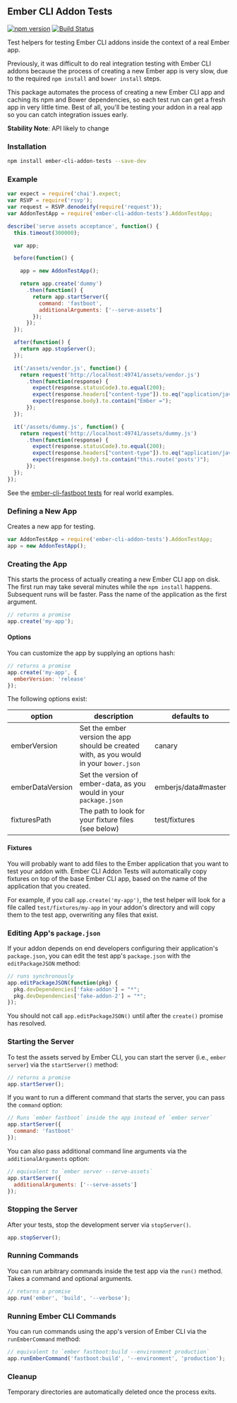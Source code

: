 ## Ember CLI Addon Tests

[![npm version](https://badge.fury.io/js/ember-cli-addon-tests.svg)](https://badge.fury.io/js/ember-cli-addon-tests)
[![Build Status](https://travis-ci.org/tomdale/ember-cli-addon-tests.svg?branch=master)](https://travis-ci.org/tomdale/ember-cli-addon-tests)

Test helpers for testing Ember CLI addons inside the context of a real
Ember app.

Previously, it was difficult to do real integration testing with Ember
CLI addons because the process of creating a new Ember app is very slow, due
to the required `npm install` and `bower install` steps.

This package automates the process of creating a new Ember CLI app and
caching its npm and Bower dependencies, so each test run can get a fresh
app in very little time. Best of all, you'll be testing your addon in a
real app so you can catch integration issues early.

**Stability Note**: API likely to change

### Installation

```sh
npm install ember-cli-addon-tests --save-dev
```

### Example

```js
var expect = require('chai').expect;
var RSVP = require('rsvp');
var request = RSVP.denodeify(require('request'));
var AddonTestApp = require('ember-cli-addon-tests').AddonTestApp;

describe('serve assets acceptance', function() {
  this.timeout(300000);

  var app;

  before(function() {

    app = new AddonTestApp();

    return app.create('dummy')
      .then(function() {
        return app.startServer({
          command: 'fastboot',
          additionalArguments: ['--serve-assets']
        });
      });
  });

  after(function() {
    return app.stopServer();
  });

  it('/assets/vendor.js', function() {
    return request('http://localhost:49741/assets/vendor.js')
      .then(function(response) {
        expect(response.statusCode).to.equal(200);
        expect(response.headers["content-type"]).to.eq("application/javascript");
        expect(response.body).to.contain("Ember =");
      });
  });

  it('/assets/dummy.js', function() {
    return request('http://localhost:49741/assets/dummy.js')
      .then(function(response) {
        expect(response.statusCode).to.equal(200);
        expect(response.headers["content-type"]).to.eq("application/javascript");
        expect(response.body).to.contain("this.route('posts')");
      });
  });
});
```

See the [ember-cli-fastboot tests](https://github.com/ember-fastboot/ember-cli-fastboot/tree/master/test)
for real world examples.

### Defining a New App

Creates a new app for testing.

```js
var AddonTestApp = require('ember-cli-addon-tests').AddonTestApp;
app = new AddonTestApp();
```

### Creating the App

This starts the process of actually creating a new Ember CLI app on
disk. The first run may take several minutes while the `npm install`
happens. Subsequent runs will be faster. Pass the name of the
application as the first argument.

```js
// returns a promise
app.create('my-app');
```

#### Options

You can customize the app by supplying an options hash:

```js
// returns a promise
app.create('my-app', {
  emberVersion: 'release'
});
```

The following options exist: 
 
| option           | description                                                                             | defaults to         |
|------------------|-----------------------------------------------------------------------------------------|---------------------|
| emberVersion     | Set the ember version the app should be created with, as you would in your `bower.json` | canary              |
| emberDataVersion | Set the version of ember-data, as you would in your `package.json`                      | emberjs/data#master |
| fixturesPath     | The path to look for your fixture files (see below)                                     | test/fixtures       |


#### Fixtures

You will probably want to add files to the Ember application that you
want to test your addon with. Ember CLI Addon Tests will automatically
copy fixtures on top of the base Ember CLI app, based on the name of the
application that you created.

For example, if you call `app.create('my-app')`, the test helper will
look for a file called `test/fixtures/my-app` in your addon's directory
and will copy them to the test app, overwriting any files that exist.

### Editing App's `package.json`

If your addon depends on end developers configuring their application's
`package.json`, you can edit the test app's `package.json` with the
`editPackageJSON` method:

```js
// runs synchronously
app.editPackageJSON(function(pkg) {
  pkg.devDependencies['fake-addon'] = "*";
  pkg.devDependencies['fake-addon-2'] = "*";
});
```

You should not call `app.editPackageJSON()` until after the `create()`
promise has resolved.

### Starting the Server

To test the assets served by Ember CLI, you can start the server (i.e.,
`ember server`) via the `startServer()` method:

```js
// returns a promise
app.startServer();
```

If you want to run a different command that starts the server, you can
pass the `command` option:
```js
// Runs `ember fastboot` inside the app instead of `ember server`
app.startServer({
  command: 'fastboot'
});
```

You can also pass additional command line arguments via the
`additionalArguments` option:

```js
// equivalent to `ember server --serve-assets`
app.startServer({
  additionalArguments: ['--serve-assets']
});
```

### Stopping the Server

After your tests, stop the development server via `stopServer()`.

```js
app.stopServer();
```

### Running Commands

You can run arbitrary commands inside the test app via the `run()`
method. Takes a command and optional arguments.

```js
// returns a promise
app.run('ember', 'build', '--verbose');
```

### Running Ember CLI Commands

You can run commands using the app's version of Ember CLI via the
`runEmberCommand` method:

```js
// equivalent to `ember fastboot:build --environment production`
app.runEmberCommand('fastboot:build', '--environment', 'production');
```

### Cleanup

Temporary directories are automatically deleted once the process exits.
